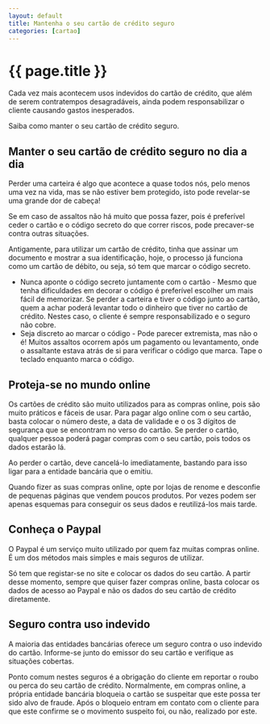 ```yaml
---
layout: default
title: Mantenha o seu cartão de crédito seguro
categories: [cartao]
---
```


# {{ page.title }}

Cada vez mais acontecem usos indevidos do cartão de crédito, que além de serem contratempos desagradáveis, ainda podem responsabilizar o cliente causando gastos inesperados.

Saiba como manter o seu cartão de crédito seguro.

## Manter o seu cartão de crédito seguro no dia a dia

Perder uma carteira é algo que acontece a quase todos nós, pelo menos uma vez na vida, mas se não estiver bem protegido, isto pode revelar-se uma grande dor de cabeça!

Se em caso de assaltos não há muito que possa fazer, pois é preferível ceder o cartão e o código secreto do que correr riscos, pode precaver-se contra outras situações.

Antigamente, para utilizar um cartão de crédito, tinha que assinar um documento e mostrar a sua identificação, hoje, o processo já funciona como um cartão de débito, ou seja, só tem que marcar o código secreto.

* Nunca aponte o código secreto juntamente com o cartão - Mesmo que tenha dificuldades em decorar o código é preferível escolher um mais fácil de memorizar. Se perder a carteira e tiver o código junto ao cartão, quem a achar poderá levantar todo o dinheiro que tiver no cartão de crédito. Nestes caso, o cliente é sempre responsabilizado e o seguro não cobre.
* Seja discreto ao marcar o código - Pode parecer extremista, mas não o é! Muitos assaltos ocorrem após um pagamento ou levantamento, onde o assaltante estava atrás de si para verificar o código que marca. Tape o teclado enquanto marca o código.

## Proteja-se no mundo online

Os cartões de crédito são muito utilizados para as compras online, pois são muito práticos e fáceis de usar. Para pagar algo online com o seu cartão, basta colocar o número deste, a data de validade e o os 3 dígitos de segurança que se encontram no verso do cartão. Se perder o cartão, qualquer pessoa poderá pagar compras com o seu cartão, pois todos os dados estarão lá.

Ao perder o cartão, deve cancelá-lo imediatamente, bastando para isso ligar para a entidade bancária que o emitiu.

Quando fizer as suas compras online, opte por lojas de renome e desconfie de pequenas páginas que vendem poucos produtos. Por vezes podem ser apenas esquemas para conseguir os seus dados e reutilizá-los mais tarde.

## Conheça o Paypal

O Paypal é um serviço muito utilizado por quem faz muitas compras online. É um dos métodos mais simples e mais seguros de utilizar.

Só tem que registar-se no site e colocar os dados do seu cartão. A partir desse momento, sempre que quiser fazer compras online, basta colocar os dados de acesso ao Paypal e não os dados do seu cartão de crédito diretamente.

## Seguro contra uso indevido

A maioria das entidades bancárias oferece um seguro contra o uso indevido do cartão. Informe-se junto do emissor do seu cartão e verifique as situações cobertas.

Ponto comum nestes seguros é a obrigação do cliente em reportar o roubo ou perca do seu cartão de crédito. Normalmente, em compras online, a própria entidade bancária bloqueia o cartão se suspeitar que este possa ter sido alvo de fraude. Após o bloqueio entram em contato com o cliente para que este confirme se o movimento suspeito foi, ou não, realizado por este.
